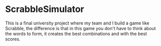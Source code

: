 # ScrabbleSimulator
This is a final university project where my team and I build a game like Scrabble, the difference is that in this game you don't have to think about the words to form, it creates the best combinations and with the best scores.
